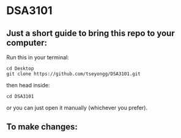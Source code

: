 # DSA3101

## Just a short guide to bring this repo to your computer:

Run this in your terminal:

```shell
cd Desktop
git clone https://github.com/tseyongg/DSA3101.git
```

then head inside:

```shell
cd DSA3101
```
or you can just open it manually (whichever you prefer).

## To make changes:

